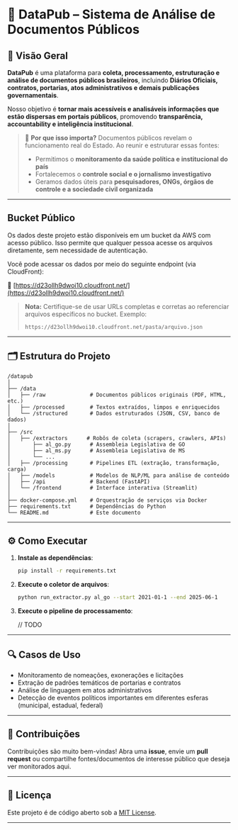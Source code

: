 # 📂 **DataPub – Sistema de Análise de Documentos Públicos**

## 📌 Visão Geral

**DataPub** é uma plataforma para **coleta, processamento, estruturação e análise de documentos públicos brasileiros**, incluindo **Diários Oficiais, contratos, portarias, atos administrativos e demais publicações governamentais**.

Nosso objetivo é **tornar mais acessíveis e analisáveis informações que estão dispersas em portais públicos**, promovendo **transparência, accountability e inteligência institucional**.

> 🧭 **Por que isso importa?**
> Documentos públicos revelam o funcionamento real do Estado. Ao reunir e estruturar essas fontes:
>
> * Permitimos o **monitoramento da saúde política e institucional do país**
> * Fortalecemos o **controle social e o jornalismo investigativo**
> * Geramos dados úteis para **pesquisadores, ONGs, órgãos de controle e a sociedade civil organizada**

---

## Bucket Público

Os dados deste projeto estão disponíveis em um bucket da AWS com acesso público. Isso permite que qualquer pessoa acesse os arquivos diretamente, sem necessidade de autenticação.

Você pode acessar os dados por meio do seguinte endpoint (via CloudFront):

🔗 [https://d23ollh9dwoi10.cloudfront.net/](https://d23ollh9dwoi10.cloudfront.net/)

> **Nota:** Certifique-se de usar URLs completas e corretas ao referenciar arquivos específicos no bucket. Exemplo:
>
> ```
> https://d23ollh9dwoi10.cloudfront.net/pasta/arquivo.json
> ```

---

## 🗂️ Estrutura do Projeto

```
/datapub
│
├── /data
│   ├── /raw              # Documentos públicos originais (PDF, HTML, etc.)
│   ├── /processed        # Textos extraídos, limpos e enriquecidos
│   └── /structured       # Dados estruturados (JSON, CSV, banco de dados)
│
├── /src
│   ├── /extractors      # Robôs de coleta (scrapers, crawlers, APIs)
│       ├── al_go.py      # Assembleia Legislativa de GO
│       ├── al_ms.py      # Assembleia Legislativa de MS
│       └── ...
│   ├── /processing       # Pipelines ETL (extração, transformação, carga)
│   ├── /models           # Modelos de NLP/ML para análise de conteúdo
│   ├── /api              # Backend (FastAPI)
│   └── /frontend         # Interface interativa (Streamlit)
│
├── docker-compose.yml    # Orquestração de serviços via Docker
├── requirements.txt      # Dependências do Python
└── README.md             # Este documento
```

---

## ⚙️ Como Executar

1. **Instale as dependências**:

   ```bash
   pip install -r requirements.txt
   ```

2. **Execute o coletor de arquivos**:

   ```bash
   python run_extractor.py al_go --start 2021-01-1 --end 2025-06-1
   ```

3. **Execute o pipeline de processamento**:

   // TODO

---

## 🔍 Casos de Uso

* Monitoramento de nomeações, exonerações e licitações
* Extração de padrões temáticos de portarias e contratos
* Análise de linguagem em atos administrativos
* Detecção de eventos políticos importantes em diferentes esferas (municipal, estadual, federal)

---

## 🤝 Contribuições

Contribuições são muito bem-vindas!
Abra uma **issue**, envie um **pull request** ou compartilhe fontes/documentos de interesse público que deseja ver monitorados aqui.

---

## 📄 Licença

Este projeto é de código aberto sob a [MIT License](LICENSE).

---

